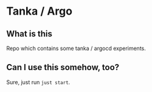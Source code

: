 # Tanka / Argo

## What is this

Repo which contains some tanka / argocd experiments.

## Can I use this somehow, too?

Sure, just run `just start`.
